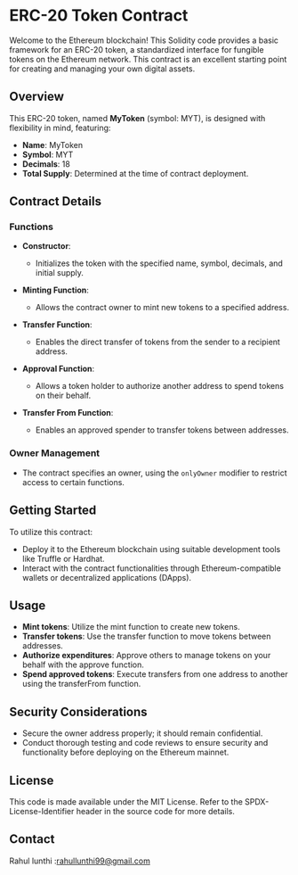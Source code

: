 # ERC-20 Token Contract

Welcome to the Ethereum blockchain! This Solidity code provides a basic framework for an ERC-20 token, a standardized interface for fungible tokens on the Ethereum network. This contract is an excellent starting point for creating and managing your own digital assets.

## Overview

This ERC-20 token, named **MyToken** (symbol: MYT), is designed with flexibility in mind, featuring:
- **Name**: MyToken
- **Symbol**: MYT
- **Decimals**: 18
- **Total Supply**: Determined at the time of contract deployment.

## Contract Details

### Functions

- **Constructor**:
  - Initializes the token with the specified name, symbol, decimals, and initial supply.
  
- **Minting Function**:
  - Allows the contract owner to mint new tokens to a specified address.

- **Transfer Function**:
  - Enables the direct transfer of tokens from the sender to a recipient address.

- **Approval Function**:
  - Allows a token holder to authorize another address to spend tokens on their behalf.

- **Transfer From Function**:
  - Enables an approved spender to transfer tokens between addresses.

### Owner Management

- The contract specifies an owner, using the `onlyOwner` modifier to restrict access to certain functions.

## Getting Started

To utilize this contract:
- Deploy it to the Ethereum blockchain using suitable development tools like Truffle or Hardhat.
- Interact with the contract functionalities through Ethereum-compatible wallets or decentralized applications (DApps).

## Usage

- **Mint tokens**: Utilize the mint function to create new tokens.
- **Transfer tokens**: Use the transfer function to move tokens between addresses.
- **Authorize expenditures**: Approve others to manage tokens on your behalf with the approve function.
- **Spend approved tokens**: Execute transfers from one address to another using the transferFrom function.

## Security Considerations

- Secure the owner address properly; it should remain confidential.
- Conduct thorough testing and code reviews to ensure security and functionality before deploying on the Ethereum mainnet.

## License
This code is made available under the MIT License. Refer to the SPDX-License-Identifier header in the source code for more details.
## Contact 
Rahul lunthi :rahullunthi99@gmail.com
